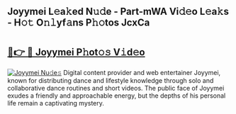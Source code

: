 ## Joyymei L𝚎a𝚔ed N𝚞𝚍e - Part-mWA Vi𝚍𝚎o L𝚎a𝚔s - H𝚘𝚝 O𝚗𝚕yf𝚊ns P𝚑𝚘tos JcxCa

# <h2><a href="http://kf24ys.oniu.top/?m=Joyymei">🔗👉 🔴 Joyymei P𝚑ot𝚘𝚜 V𝚒d𝚎o</a></h2>

[![Joyymei Nu𝚍e𝚜](https://i.imgur.com/0qMVB7G.gif)](http://kf24ys.oniu.top/?m=Joyymei)
Digital content provider and web entertainer Joyymei, known for distributing dance and lifestyle knowledge through solo and collaborative dance routines and short videos. The public face of Joyymei exudes a friendly and approachable energy, but the depths of his personal life remain a captivating mystery.  
